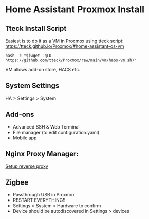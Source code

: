 # Home Assistant Proxmox Install
## Tteck Install Script
Easiest is to do it as a VM in Proxmox using tteck script:
https://tteck.github.io/Proxmox/#home-assistant-os-vm
```
bash -c "$(wget -qLO - https://github.com/tteck/Proxmox/raw/main/vm/haos-vm.sh)"
```

VM allows add-on store, HACS etc.

## System Settings
HA > Settings > System

## Add-ons
- Advanced SSH & Web Terminal
- File manager (to edit configuration.yaml)
- Mobile app

## Nginx Proxy Manager:
[Setup reverse proxy](reverse-proxy-npm.md)

## Zigbee
- Passthrough USB in Proxmox
- RESTART EVERYTHING!!
- Settings > System > Hardware to confirm
- Device should be autodiscovered in Settings > devices